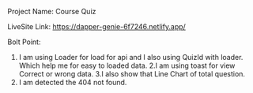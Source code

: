 Project Name: Course Quiz

LiveSite Link: https://dapper-genie-6f7246.netlify.app/

Bolt Point:

1. I am using Loader for load for api and I also using QuizId with loader. Which help me for easy to loaded data.
2.I am using toast for view Correct or wrong data.
3.I also show that Line Chart of total question.
4. I am detected the 404 not found. 